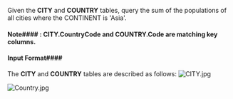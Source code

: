 Given the __CITY__ and __COUNTRY__ tables, query the sum of the populations of all cities where the CONTINENT is 'Asia'.

#### Note#### : CITY.CountryCode and COUNTRY.Code are matching key columns.

#### Input Format#### 

The __CITY__ and __COUNTRY__ tables are described as follows: ![CITY.jpg](https://s3.amazonaws.com/hr-challenge-images/8137/1449729804-f21d187d0f-CITY.jpg)

![Country.jpg](https://s3.amazonaws.com/hr-challenge-images/8342/1449769013-e54ce90480-Country.jpg)
